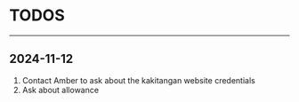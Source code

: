 # TODOS

---
2024-11-12
---

1. Contact Amber to ask about the kakitangan website credentials
2. Ask about allowance
